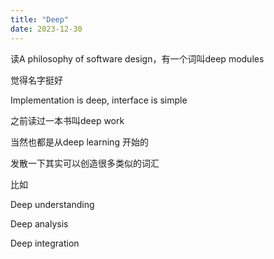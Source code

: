 ```yaml
---
title: "Deep"
date: 2023-12-30
---
```


读A philosophy of software design，有一个词叫deep modules

觉得名字挺好

Implementation is deep, interface is simple

之前读过一本书叫deep work

当然也都是从deep learning 开始的

发散一下其实可以创造很多类似的词汇

比如

Deep understanding

Deep analysis

Deep integration
